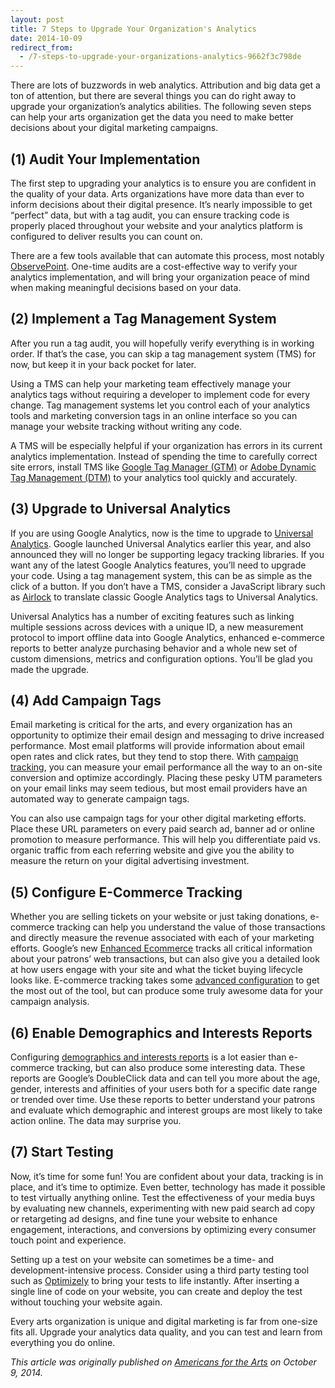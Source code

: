 ```yaml
---
layout: post
title: 7 Steps to Upgrade Your Organization's Analytics
date: 2014-10-09
redirect_from:
  - /7-steps-to-upgrade-your-organizations-analytics-9662f3c798de
---
```


There are lots of buzzwords in web analytics. Attribution and big data get a ton of attention, but there are several things you can do right away to upgrade your organization’s analytics abilities. The following seven steps can help your arts organization get the data you need to make better decisions about your digital marketing campaigns.

## (1) Audit Your Implementation

The first step to upgrading your analytics is to ensure you are confident in the quality of your data. Arts organizations have more data than ever to inform decisions about their digital presence. It’s nearly impossible to get “perfect” data, but with a tag audit, you can ensure tracking code is properly placed throughout your website and your analytics platform is configured to deliver results you can count on.

There are a few tools available that can automate this process, most notably [ObservePoint](https://www.observepoint.com/products/#one-time-audit). One-time audits are a cost-effective way to verify your analytics implementation, and will bring your organization peace of mind when making meaningful decisions based on your data.

## (2) Implement a Tag Management System

After you run a tag audit, you will hopefully verify everything is in working order. If that’s the case, you can skip a tag management system (TMS) for now, but keep it in your back pocket for later.

Using a TMS can help your marketing team effectively manage your analytics tags without requiring a developer to implement code for every change. Tag management systems let you control each of your analytics tools and marketing conversion tags in an online interface so you can manage your website tracking without writing any code.

A TMS will be especially helpful if your organization has errors in its current analytics implementation. Instead of spending the time to carefully correct site errors, install TMS like [Google Tag Manager (GTM)](https://marketingplatform.google.com/about/tag-manager/) or [Adobe Dynamic Tag Management (DTM)](https://dtm.adobe.com/) to your analytics tool quickly and accurately.

## (3) Upgrade to Universal Analytics

If you are using Google Analytics, now is the time to upgrade to [Universal Analytics](https://support.google.com/analytics/answer/2790010?hl=en). Google launched Universal Analytics earlier this year, and also announced they will no longer be supporting legacy tracking libraries. If you want any of the latest Google Analytics features, you’ll need to upgrade your code. Using a tag management system, this can be as simple as the click of a button. If you don’t have a TMS, consider a JavaScript library such as [Airlock](https://github.com/SDITools/Airlock) to translate classic Google Analytics tags to Universal Analytics.

Universal Analytics has a number of exciting features such as linking multiple sessions across devices with a unique ID, a new measurement protocol to import offline data into Google Analytics, enhanced e-commerce reports to better analyze purchasing behavior and a whole new set of custom dimensions, metrics and configuration options. You’ll be glad you made the upgrade.

## (4) Add Campaign Tags

Email marketing is critical for the arts, and every organization has an opportunity to optimize their email design and messaging to drive increased performance. Most email platforms will provide information about email open rates and click rates, but they tend to stop there. With [campaign tracking](https://support.google.com/analytics/answer/1033867?hl=en), you can measure your email performance all the way to an on-site conversion and optimize accordingly. Placing these pesky UTM parameters on your email links may seem tedious, but most email providers have an automated way to generate campaign tags.

You can also use campaign tags for your other digital marketing efforts. Place these URL parameters on every paid search ad, banner ad or online promotion to measure performance. This will help you differentiate paid vs. organic traffic from each referring website and give you the ability to measure the return on your digital advertising investment.

## (5) Configure E-Commerce Tracking

Whether you are selling tickets on your website or just taking donations, e-commerce tracking can help you understand the value of those transactions and directly measure the revenue associated with each of your marketing efforts. Google’s new [Enhanced Ecommerce](https://support.google.com/analytics/answer/6014841?hl=en) tracks all critical information about your patrons’ web transactions, but can also give you a detailed look at how users engage with your site and what the ticket buying lifecycle looks like. E-commerce tracking takes some [advanced configuration](https://developers.google.com/analytics/devguides/collection/analyticsjs/enhanced-ecommerce) to get the most out of the tool, but can produce some truly awesome data for your campaign analysis.

## (6) Enable Demographics and Interests Reports

Configuring [demographics and interests reports](https://support.google.com/analytics/answer/2799357?hl=en&ref_topic=2799375) is a lot easier than e-commerce tracking, but can also produce some interesting data. These reports are Google’s DoubleClick data and can tell you more about the age, gender, interests and affinities of your users both for a specific date range or trended over time. Use these reports to better understand your patrons and evaluate which demographic and interest groups are most likely to take action online. The data may surprise you.

## (7) Start Testing

Now, it’s time for some fun! You are confident about your data, tracking is in place, and it’s time to optimize. Even better, technology has made it possible to test virtually anything online. Test the effectiveness of your media buys by evaluating new channels, experimenting with new paid search ad copy or retargeting ad designs, and fine tune your website to enhance engagement, interactions, and conversions by optimizing every consumer touch point and experience.

Setting up a test on your website can sometimes be a time- and development-intensive process. Consider using a third party testing tool such as [Optimizely](https://www.optimizely.com/) to bring your tests to life instantly. After inserting a single line of code on your website, you can create and deploy the test without touching your website again.

Every arts organization is unique and digital marketing is far from one-size fits all. Upgrade your analytics data quality, and you can test and learn from everything you do online.

*This article was originally published on [Americans for the Arts](https://blog.americansforthearts.org/2019/05/15/7-steps-to-upgrade-your-organizations-analytics) on October 9, 2014.*